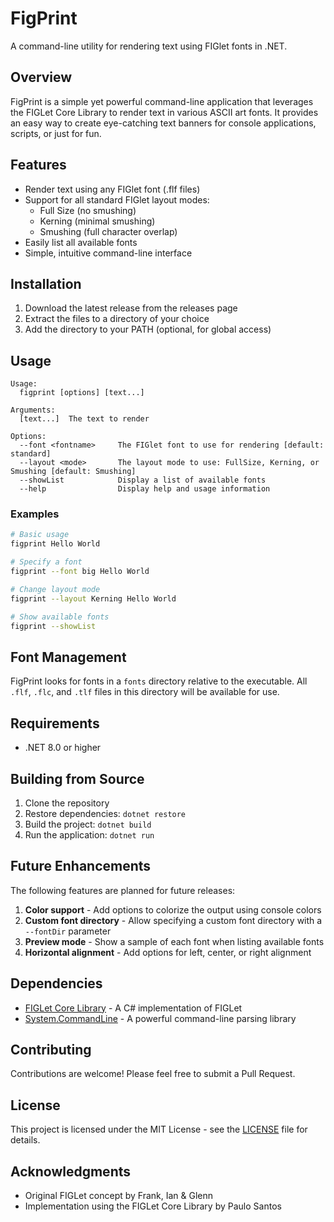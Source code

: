 # FigPrint

A command-line utility for rendering text using FIGlet fonts in .NET.

## Overview

FigPrint is a simple yet powerful command-line application that leverages the FIGLet Core Library to render text in various ASCII art fonts. It provides an easy way to create eye-catching text banners for console applications, scripts, or just for fun.

## Features

- Render text using any FIGlet font (.flf files)
- Support for all standard FIGlet layout modes:
  - Full Size (no smushing)
  - Kerning (minimal smushing)
  - Smushing (full character overlap)
- Easily list all available fonts
- Simple, intuitive command-line interface

## Installation

1. Download the latest release from the releases page
2. Extract the files to a directory of your choice
3. Add the directory to your PATH (optional, for global access)

## Usage

```
Usage:
  figprint [options] [text...]

Arguments:
  [text...]  The text to render

Options:
  --font <fontname>     The FIGlet font to use for rendering [default: standard]
  --layout <mode>       The layout mode to use: FullSize, Kerning, or Smushing [default: Smushing]
  --showList            Display a list of available fonts
  --help                Display help and usage information
```

### Examples

```bash
# Basic usage
figprint Hello World

# Specify a font
figprint --font big Hello World

# Change layout mode
figprint --layout Kerning Hello World

# Show available fonts
figprint --showList
```

## Font Management

FigPrint looks for fonts in a `fonts` directory relative to the executable. All `.flf`, `.flc`, and `.tlf` files in this directory will be available for use.

## Requirements

- .NET 8.0 or higher

## Building from Source

1. Clone the repository
2. Restore dependencies: `dotnet restore`
3. Build the project: `dotnet build`
4. Run the application: `dotnet run`

## Future Enhancements

The following features are planned for future releases:

1. **Color support** - Add options to colorize the output using console colors
2. **Custom font directory** - Allow specifying a custom font directory with a `--fontDir` parameter
3. **Preview mode** - Show a sample of each font when listing available fonts
4. **Horizontal alignment** - Add options for left, center, or right alignment

## Dependencies

- [FIGLet Core Library](https://github.com/PaulStSmith/figlet-comment-generator/tree/master/FIGLet) - A C# implementation of FIGLet
- [System.CommandLine](https://github.com/dotnet/command-line-api) - A powerful command-line parsing library

## Contributing

Contributions are welcome! Please feel free to submit a Pull Request.

## License

This project is licensed under the MIT License - see the [LICENSE](LICENSE) file for details.

## Acknowledgments

- Original FIGLet concept by Frank, Ian & Glenn
- Implementation using the FIGLet Core Library by Paulo Santos